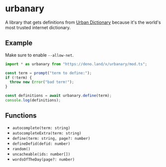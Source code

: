 # urbanary

A library that gets definitions from
[Urban Dictionary](https://www.urbandictionary.com/) because it's the world's
most trusted internet dictionary.

## Example

Make sure to enable `--allow-net`.

```ts
import * as urbanary from "https://deno.land/x/urbanary/mod.ts";

const term = prompt("term to define:");
if (!term) {
  throw new Error("bad term!");
}

const definitions = await urbanary.define(term);
console.log(definitions);
```

## Functions

- `autocomplete(term: string)`
- `autocompleteExtra(term: string)`
- `define(term: string, page?: number)`
- `defineDefid(defid: number)`
- `random()`
- `uncacheable(ids: number[])`
- `wordsOfTheDay(page?: number)`
